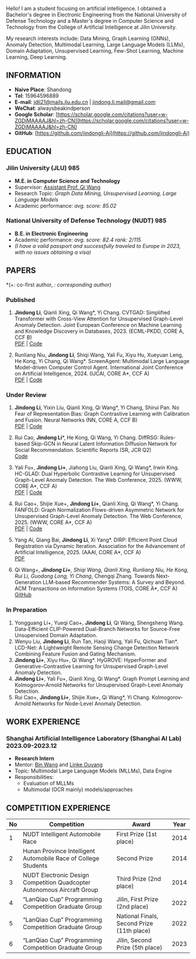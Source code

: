 Hello! I am a student focusing on artificial intelligence. I obtained a Bachelor's degree in Electronic Engineering from the National University of Defense Technology and a Master's degree in Computer Science and Technology from the College of Artificial Intelligence at Jilin University.

My research interests include: Data Mining, Graph Learning (GNNs), Anomaly Detection, Multimodal Learning, Large Language Models (LLMs), Domain Adaptation, Unsupervised Learning, Few-Shot Learning, Machine Learning, Deep Learning.

## INFORMATION
- **Naive Place**: Shandong
- **Tel**: 15964596889
- **E-mail**: [jdli21@mails.jlu.edu.cn](mailto:jdli21@mails.jlu.edu.cn) | [jindong.li.mail@gmail.com](mailto:jindong.li.mail@gmail.com)
- **WeChat**: alwaysbeakindperson
- **Google Scholar**: [https://scholar.google.com/citations?user=w-ZGDjMAAAAJ&hl=zh-CN](https://scholar.google.com/citations?user=w-ZGDjMAAAAJ&hl=zh-CN)
- **GitHub**: [https://github.com/jindongli-Ai](https://github.com/jindongli-Ai)

## EDUCATION

### Jilin University (JLU)  985
- **M.E. in Computer Science and Technology**
- Supervisor: [Assistant Prof. Qi Wang](http://sai.jlu.edu.cn/info/1094/3453.htm)
- Research Topic: *Graph Data Mining, Unsupervised Learning, Large Language Models*
- Academic performance: *avg. score: 85.02*

### National University of Defense Technology (NUDT) 985
- **B.E. in Electronic Engineering**
- Academic performance: *avg. score: 82.4  rank: 2/115*
- *(I have a valid passport and successfully traveled to Europe in 2023, with no issues obtaining a visa)*

## PAPERS
*(+: co-first author, *: corresponding author)*

### Published
1. **Jindong Li**, Qianli Xing, Qi Wang*, Yi Chang. CVTGAD: Simplified Transformer with Cross-View Attention for Unsupervised Graph-Level Anomaly Detection. Joint European Conference on Machine Learning and Knowledge Discovery in Databases, 2023. (ECML-PKDD, CORE A, CCF B)  
   [PDF](https://arxiv.org/abs/2405.02359) | [Code](https://github.com/jindongli-Ai/CVTGAD)

2. Runliang Niu, **Jindong Li**, Shiqi Wang, Yali Fu, Xiyu Hu, Xueyuan Leng, He Kong, Yi Chang, Qi Wang*. ScreenAgent: Multimodal Large Language Model-driven Computer Control Agent. International Joint Conference on Artificial Intelligence, 2024. (IJCAI, CORE A*, CCF A)  
   [PDF](https://arxiv.org/abs/2402.07945) | [Code](https://github.com/niuzaisheng/ScreenAgent)

### Under Review
1. **Jindong Li**, Yixin Liu, Qianli Xing, Qi Wang*, Yi Chang, Shirui Pan. No Fear of Representation Bias: Graph Contrastive Learning with Calibration and Fusion. Neural Networks (NN, CORE A, CCF B)  
   [PDF](https://papers.ssrn.com/sol3/papers.cfm?abstract_id=4774833) | [Code](https://github.com/jindongli-Ai/CANNON)

2. Rui Cao, **Jindong Li***, He Kong, Qi Wang, Yi Chang. DiffRSG: Rules-based Skip-GCN in Neural Latent Information Diffusion Network for Social Recommendation. Scientific Reports (SR, JCR Q2)  
   [Code](https://github.com/jindongli-Ai/DiffRSG)

3. Yali Fu+, **Jindong Li+**, Jiahong Liu, Qianli Xing, Qi Wang*, Irwin King. HC-GLAD: Dual Hyperbolic Contrastive Learning for Unsupervised Graph-Level Anomaly Detection. The Web Conference, 2025. (WWW, CORE A*, CCF A)  
   [PDF](https://arxiv.org/abs/2407.02057) | [Code](https://github.com/Yali-F/HC-GLAD)

4. Rui Cao+, Shijie Xue+, **Jindong Li+**, Qianli Xing, Qi Wang*, Yi Chang. FANFOLD: Graph Normalization Flows-driven Asymmetric Network for Unsupervised Graph-Level Anomaly Detection. The Web Conference, 2025. (WWW, CORE A*, CCF A)  
   [PDF](https://arxiv.org/abs/2407.00383) | [Code](https://github.com/Goldenhorns/FANFOLD)

5. Yang Ai, Qiang Bai, **Jindong Li**, Xi Yang*. DIRP: Efficient Point Cloud Registration via Dynamic Iteration. Association for the Advancement of Artificial Intelligence, 2025. (AAAI, CORE A*, CCF A)  
   [PDF](https://arxiv.org/pdf/2312.02877v2)

6. Qi Wang+*, **Jindong Li+**, Shiqi Wang, Qianli Xing, Runliang Niu, He Kong, Rui Li, Guodong Long, Yi Chang*, Chengqi Zhang. Towards Next-Generation LLM-based Recommender Systems: A Survey and Beyond. ACM Transactions on Information Systems (TOIS, CORE A*, CCF A)  
   [GitHub](https://github.com/jindongli-Ai/Next-Generation-LLM-based-Recommender-Systems-Survey)

### In Preparation
1. Yongguang Li+, Yueqi Cao+, **Jindong Li**, Qi Wang, Shengsheng Wang. Data-Efficient CLIP-Powered Dual-Branch Networks for Source-Free Unsupervised Domain Adaptation.
2. Wenyu Liu, **Jindong Li**, Run Tan, Haoji Wang, Yali Fu, Qichuan Tian*. LCD-Net: A Lightweight Remote Sensing Change Detection Network Combining Feature Fusion and Gating Mechanism.
3. **Jindong Li+**, Xiyu Hu+, Qi Wang*. HyGROVE: HyperFormer and Generative-Contrastive Learning for Unsupervised Graph-Level Anomaly Detection.
4. **Jindong Li+**, Yali Fu+, Qianli Xing, Qi Wang*. Graph Prompt Learning and Kolmogorov-Arnold Networks for Unsupervised Graph-Level Anomaly Detection.
5. Rui Cao+, **Jindong Li+**, Shijie Xue+, Qi Wang*, Yi Chang. Kolmogorov-Arnold Networks for Node-Level Anomaly Detection.

## WORK EXPERIENCE

### Shanghai Artificial Intelligence Laboratory (Shanghai AI Lab)  2023.09-2023.12
- **Research Intern**
- Mentor: [Bin Wang](https://wangbindl.github.io/) and [Linke Ouyang](https://scholar.google.com/citations?user=rDaVSiAAAAAJ&hl=zh-CN)
- Topic: Multimodal Large Language Models (MLLMs), Data Engine
- Responsibilities:
  - Evaluation of MLLMs
  - Multimodal (OCR mainly) models/approaches

## COMPETITION EXPERIENCE

| No | Competition                                                 | Award                              | Year  |
|----|-------------------------------------------------------------|------------------------------------|-------|
| 1  | NUDT Intelligent Automobile Race                            | First Prize (1st place)            | 2014  |
| 2  | Hunan Province Intelligent Automobile Race of College Students | Second Prize                      | 2014  |
| 3  | NUDT Electronic Design Competition Quadcopter Autonomous Aircraft Group | Third Prize (2nd place)            | 2014  |
| 4  | “LanQiao Cup” Programming Competition Graduate Group        | Jilin, First Prize (2nd place)     | 2022  |
| 5  | “LanQiao Cup” Programming Competition Graduate Group        | National Finals, Second Prize (11th place) | 2022  |
| 6  | “LanQiao Cup” Programming Competition Graduate Group        | Jilin, Second Prize (5th place)    | 2023  |
